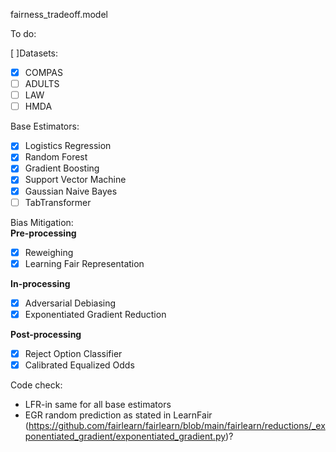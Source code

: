 fairness_tradeoff.model

To do: 

[ ]Datasets:
- [x] COMPAS
- [ ] ADULTS
- [ ] LAW
- [ ] HMDA

Base Estimators:
- [x] Logistics Regression
- [x] Random Forest
- [x] Gradient Boosting
- [x] Support Vector Machine
- [x] Gaussian Naive Bayes
- [ ] TabTransformer

Bias Mitigation: \
**Pre-processing**
- [x] Reweighing
- [x] Learning Fair Representation

**In-processing**
- [x] Adversarial Debiasing
- [x] Exponentiated Gradient Reduction

**Post-processing**
- [x] Reject Option Classifier
- [x] Calibrated Equalized Odds

Code check:
- LFR-in same for all base estimators
- EGR random prediction as stated in LearnFair (https://github.com/fairlearn/fairlearn/blob/main/fairlearn/reductions/_exponentiated_gradient/exponentiated_gradient.py)?
